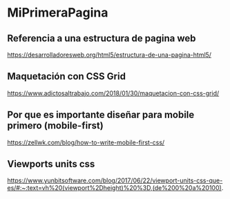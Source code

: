 # MiPrimeraPagina

## Referencia a una estructura de pagina web

https://desarrolladoresweb.org/html5/estructura-de-una-pagina-html5/

## Maquetación con CSS Grid
https://www.adictosaltrabajo.com/2018/01/30/maquetacion-con-css-grid/

## Por que es importante diseñar para mobile primero (mobile-first)
https://zellwk.com/blog/how-to-write-mobile-first-css/

## Viewports units css
https://www.yunbitsoftware.com/blog/2017/06/22/viewport-units-css-que-es/#:~:text=vh%20(viewport%2Dheight)%20%3D,(de%200%20a%20100).